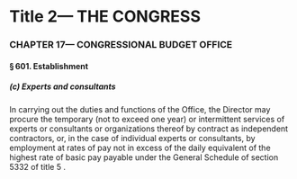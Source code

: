
# Title 2— THE CONGRESS
### CHAPTER 17— CONGRESSIONAL BUDGET OFFICE
#### § 601. Establishment
##### (c) Experts and consultants

In carrying out the duties and functions of the Office, the Director may procure the temporary (not to exceed one year) or intermittent services of experts or consultants or organizations thereof by contract as independent contractors, or, in the case of individual experts or consultants, by employment at rates of pay not in excess of the daily equivalent of the highest rate of basic pay payable under the General Schedule of section 5332 of title 5 .
